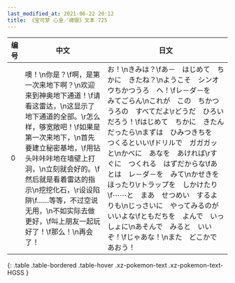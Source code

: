 ```yaml
---
last_modified_at: 2021-06-22 20:12
title: 《宝可梦 心金／魂银》文本 725
---
```

| 编号 | 中文 | 日文 |
| ---- | ---- | ---- |
| 0 | 噢！\n你是？\f啊，是第一次来地下啊？\n欢迎来到神奥地下通道！\f请看这雷达，\n这显示了地下通道的全部。\r怎么样，够宽敞吧！\f如果是第一次来地下，\n首先要建立秘密基地，\f用钻头咔咔咔地在墙壁上打洞，\n立刻就会好的。\f然后就是看着雷达的指示\n挖挖化石，\r设设陷阱\f……等等，不过空说无用，\n不如实际去做更好，\f叫上朋友一起玩好了！\f那么！\n再会了！ | お！\nきみは？\fあ－　はじめて　ちかに　きたね？\nようこそ　シンオウちかつうろ　へ！\fレ－ダ－を　みてごらん\nこれが　この　ちかつうろの　すべてだよ\rどうだ　ひろいだろう！\fはじめて　ちかに　きたんだったら\nまずは　ひみつきちを　つくるといい\fドリルで　ガガガッと\nかべに　あなを　あければ\rすぐに　つくれる　はずだからな\fあとは　レ－ダ－を　みて\nかせきを　ほったり\rトラップを　しかけたり\f⋯⋯と　まあ　せつめい　するよりも\nじっさいに　やってみるのが　いいよな\fともだちを　よんで　いっしょに\nあそんで　みると　いいぞ！\fじゃあな！\nまた　どこかで　あおう！ |
{: .table .table-bordered .table-hover .xz-pokemon-text .xz-pokemon-text-HGSS }
